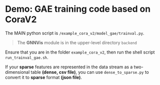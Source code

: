 # Demo: GAE training code based on CoraV2

The MAIN python script is `/example_cora_v2/model_gae/trainval.py`.

> The **GNNVis** module is in the upper-level directory `backend`

Ensure that you are in the folder `example_cora_v2`, then run the shell script `run_trainval_gae.sh`.

If your **sparse** features are represented in the data stream as a two-dimensional table **(dense, csv file)**, you can use `dense_to_sparse.py` to convert it to **sparse** format **(json file)**.
